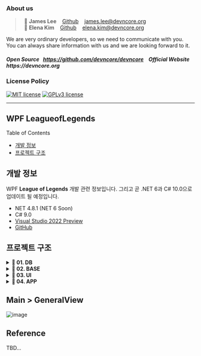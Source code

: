 ### About us

> &nbsp; :adult: __James Lee__ &nbsp;&nbsp; [Github](https://github.com/devncore-james) &nbsp;&nbsp; james.lee@devncore.org  
> &nbsp; :woman: __Elena Kim__ &nbsp;&nbsp; [Github](https://github.com/devncore-elena) &nbsp;&nbsp; elena.kim@devncore.org

We are very ordinary developers, so we need to communicate with you.   
You can always share information with us and we are looking forward to it.  

##### _Open Source &nbsp; https://github.com/devncore/devncore   &nbsp;&nbsp;   Official Website &nbsp; https://devncore.org_ 

### License Policy
[![MIT license](https://img.shields.io/badge/License-MIT-blue.svg)](https://lbesson.mit-license.org/)
[![GPLv3 license](https://img.shields.io/badge/License-GPLv3-blue.svg)](http://perso.crans.org/besson/LICENSE.html)

***

## WPF LeagueofLegends

Table of Contents
- [개발 정보](#개발-정보)
- [프로젝트 구조](#프로젝트-구조)

## 개발 정보
WPF **League of Legends** 개발 관련 정보입니다. 그리고 곧 .NET 6과 C# 10.0으로 업데이트 될 예정입니다.
- NET 4.8.1 (NET 6 Soon)
- C# 9.0
- [Visual Studio 2022 Preview](https://visualstudio.microsoft.com/ko/vs/preview/vs2022/)
- [GitHub](https://github.com/devncore/leagueoflegends)


## 프로젝트 구조

<details>
  <summary><b> 📁 01. DB</b></summary>
  
  - `Leagueoflegends.ExampleData.dll`
</details>

<details>
  <summary><b> 📁 02. BASE</b></summary>
  
  #### &nbsp;&nbsp;&nbsp; `Basement`  
  - `Leagueoflegends.Data.dll`   
  - `Leagueoflegends.Foundation.dll`
  
  #### &nbsp;&nbsp;&nbsp; `Implement`  
  - `Leagueoflegends.Controls.dll`   
  - `Leagueoflegends.LayoutSupport.dll`
    
  #### &nbsp;&nbsp;&nbsp; `Support`
  - `Leagueoflegends.Converter.dll`   
  - `Leagueoflegends.Resources.dll`
</details>

<details>
  <summary><b> 📁 03. UI</b></summary>
  
  #### &nbsp;&nbsp;&nbsp; `Views`  
  - `Leagueoflegends.Friends.dll`   
  - `Leagueoflegends.Settings.dll`
  
  #### &nbsp;&nbsp;&nbsp; `Windows` 
  - `Leagueoflegends.Main.dll`   
</details>

<details>
  <summary><b> 📁 04. APP</b></summary>
  
  - `Leagueoflegends.exe`
</details>


## Main > GeneralView
![image](https://user-images.githubusercontent.com/74305823/122345549-f0f1ab00-cf82-11eb-8ee2-e0ab8336673d.png)


## Reference
TBD...

[dll]: https://user-images.githubusercontent.com/74305823/123193155-3a8c4980-d4df-11eb-86b0-839431d44a6b.png
